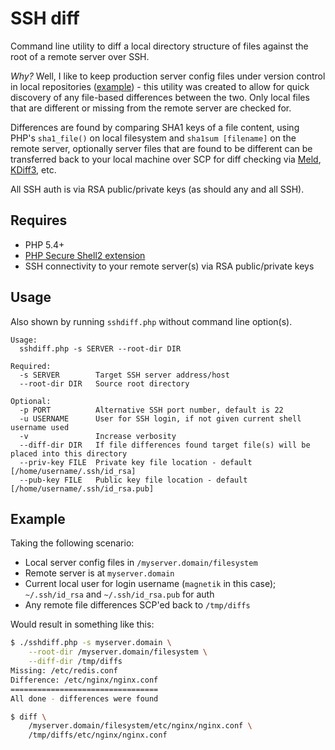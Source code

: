 # SSH diff
Command line utility to diff a local directory structure of files against the root of a remote server over SSH.

*Why?* Well, I like to keep production server config files under version control in local repositories ([example](https://github.com/magnetikonline/webserverinstall.ubuntu12.04/tree/master/00root)) - this utility was created to allow for quick discovery of any file-based differences between the two. Only local files that are different or missing from the remote server are checked for.

Differences are found by comparing SHA1 keys of a file content, using PHP's `sha1_file()` on local filesystem and `sha1sum [filename]` on the remote server, optionally server files that are found to be different can be transferred back to your local machine over SCP for diff checking via [Meld](http://meldmerge.org/), [KDiff3](http://kdiff3.sourceforge.net/), etc.

All SSH auth is via RSA public/private keys (as should any and all SSH).

## Requires
- PHP 5.4+
- [PHP Secure Shell2 extension](http://php.net/manual/en/book.ssh2.php)
- SSH connectivity to your remote server(s) via RSA public/private keys

## Usage
Also shown by running `sshdiff.php` without command line option(s).

	Usage:
	  sshdiff.php -s SERVER --root-dir DIR

	Required:
	  -s SERVER        Target SSH server address/host
	  --root-dir DIR   Source root directory

	Optional:
	  -p PORT          Alternative SSH port number, default is 22
	  -u USERNAME      User for SSH login, if not given current shell username used
	  -v               Increase verbosity
	  --diff-dir DIR   If file differences found target file(s) will be placed into this directory
	  --priv-key FILE  Private key file location - default [/home/username/.ssh/id_rsa]
	  --pub-key FILE   Public key file location - default [/home/username/.ssh/id_rsa.pub]

## Example
Taking the following scenario:
- Local server config files in `/myserver.domain/filesystem`
- Remote server is at `myserver.domain`
- Current local user for login username (`magnetik` in this case); `~/.ssh/id_rsa` and `~/.ssh/id_rsa.pub` for auth
- Any remote file differences SCP'ed back to `/tmp/diffs`

Would result in something like this:

```sh
$ ./sshdiff.php -s myserver.domain \
	--root-dir /myserver.domain/filesystem \
	--diff-dir /tmp/diffs
Missing: /etc/redis.conf
Difference: /etc/nginx/nginx.conf
=================================
All done - differences were found

$ diff \
	/myserver.domain/filesystem/etc/nginx/nginx.conf \
	/tmp/diffs/etc/nginx/nginx.conf
```
